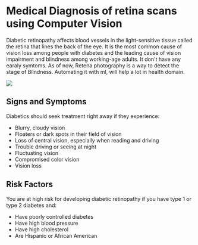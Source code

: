 # Medical Diagnosis of retina scans using Computer Vision 

Diabetic retinopathy affects blood vessels in the light-sensitive tissue called the retina that lines the back of the eye. It is the most common cause of vision loss among people with diabetes and the leading cause of vision impairment and blindness among working-age adults. It don't have any earaly symtoms. As of now, Retena photography is a way to detect the stage of Blindness. Automating it with ml, will help a lot in health domain.

![](https://sa1s3optim.patientpop.com/assets/images/provider/photos/1947516.jpeg)


## Signs and Symptoms

Diabetics should seek treatment right away if they experience:

- Blurry, cloudy vision
- Floaters or dark spots in their field of vision
- Loss of central vision, especially when reading and driving
- Trouble driving or seeing at night
- Fluctuating vision
- Compromised color vision
- Vision loss

## Risk Factors

You are at high risk for developing diabetic retinopathy if you have type 1 or type 2 diabetes and:

- Have poorly controlled diabetes
- Have high blood pressure
- Have high cholesterol
- Are Hispanic or African American
